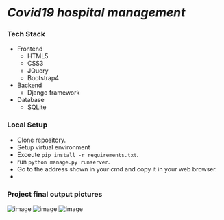 # _Covid19 hospital management_


<!-- about us & view patient -->
### Tech Stack
- Frontend
	- HTML5
	- CSS3
	- JQuery
    - Bootstrap4
- Backend
    - Django framework
- Database
    - SQLite

### Local Setup
- Clone repository.
- Setup virtual environment
- Exceute `pip install -r requirements.txt`.
- run `python manage.py runserver`.
- Go to the address shown in your cmd and copy it in your web browser.
-

### Project final output pictures

![image](https://github.com/UmaimaKhan01/COVID19-hospital-management-system/assets/122020423/7768576f-1821-471f-b95b-0cf6cdda9cef)
![image](https://github.com/UmaimaKhan01/COVID19-hospital-management-system/assets/122020423/b34bff87-299a-4058-9f3b-ce0374056730)
![image](https://github.com/UmaimaKhan01/COVID19-hospital-management-system/assets/122020423/50d135ed-75d0-41e9-aba9-2b5687c66158)

